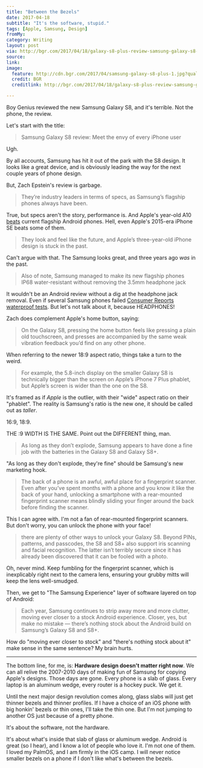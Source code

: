 ```yaml
---
title: "Between the Bezels"
date: 2017-04-18
subtitle: "It's the software, stupid."
tags: [Apple, Samsung, Design]
fromMy: 
category: Writing
layout: post
via: http://bgr.com/2017/04/18/galaxy-s8-plus-review-samsung-galaxy-s8-review/
source: 
link: 
image:
  feature: http://cdn.bgr.com/2017/04/samsung-galaxy-s8-plus-1.jpg?quality=98&strip=all&w=1125
  credit: BGR
  creditlink: http://bgr.com/2017/04/18/galaxy-s8-plus-review-samsung-galaxy-s8-review/

---
```

Boy Genius reviewed the new Samsung Galaxy S8, and it's terrible. Not the phone, the review. 

Let's start with the title:

> Samsung Galaxy S8 review: Meet the envy of every iPhone user

Ugh.

By all accounts, Samsung has hit it out of the park with the S8 design. It looks like a great device, and is obviously leading the way for the next couple years of phone design.

But, Zach Epstein's review is garbage.

<!-- more -->

> They’re industry leaders in terms of specs, as Samsung’s flagship phones always have been.
 
 True, but specs aren't the story, performance is. And Apple's year-old A10 [beats][1] current flagship Android phones. Hell, even Apple's 2015-era iPhone SE beats some of them.
 
 
> They look and feel like the future, and Apple’s three-year-old iPhone design is stuck in the past.
  
  Can't argue with that. The Samsung looks great, and three years ago *was* in the past.
  
> Also of note, Samsung managed to make its new flagship phones IP68 water-resistant without removing the 3.5mm headphone jack
  
It wouldn't be an Android review without a dig at the headphone jack removal. Even if several Samsung phones failed [Consumer Reports waterproof tests][2]. But let's not talk about it, because HEADPHONES!

Zach does complement Apple's home button, saying: 

> On the Galaxy S8, pressing the home button feels like pressing a plain old touchscreen, and presses are accompanied by the same weak vibration feedback you’d find on any other phone.

When referring to the newer 18:9 aspect ratio, things take a turn to the weird.

> For example, the 5.8-inch display on the smaller Galaxy S8 is technically bigger than the screen on Apple’s iPhone 7 Plus phablet, but Apple’s screen is wider than the one on the S8. 

It's framed as if *Apple* is the outlier, with their "wide" aspect ratio on their "phablet". The reality is Samsung's ratio is the new one, it should be called out as *taller*. 

16:9, 18:9. 

THE :9 WIDTH IS THE SAME. Point out the DIFFERENT thing, man.

> As long as they don’t explode, Samsung appears to have done a fine job with the batteries in the Galaxy S8 and Galaxy S8+.

"As long as they don't explode, they're fine" should be Samsung's new marketing hook.

> The back of a phone is an awful, awful place for a fingerprint scanner. Even after you’ve spent months with a phone and you know it like the back of your hand, unlocking a smartphone with a rear-mounted fingerprint scanner means blindly sliding your finger around the back before finding the scanner.

This I can agree with. I'm not a fan of rear-mounted fingerprint scanners. But don't worry, you can unlock the phone with your face!

> there are plenty of other ways to unlock your Galaxy S8. Beyond PINs, patterns, and passcodes, the S8 and S8+ also support iris scanning and facial recognition. The latter isn’t terribly secure since it has already been discovered that it can be fooled with a photo.

Oh, never mind. Keep fumbling for the fingerprint scanner, which is inexplicably right next to the camera lens, ensuring your grubby mitts will keep the lens well-smudged.

Then, we get to "The Samsung Experience" layer of software layered on top of Android:

> Each year, Samsung continues to strip away more and more clutter, moving ever closer to a stock Android experience. Closer, yes, but make no mistake — there’s nothing stock about the Android build on Samsung’s Galaxy S8 and S8+.

How do "moving ever closer to stock" and "there's nothing stock about it" make sense in the same sentence? My brain hurts.

---- 

The bottom line, for me, is: **Hardware design doesn't matter right now**. We can all relive the 2007-2010 days of making fun of Samsung for copying Apple's designs. Those days are gone. Every phone is a slab of glass. Every laptop is an aluminum wedge, every router is a hockey puck. We get it. 

Until the next major design revolution comes along, glass slabs will just get thinner bezels and thinner profiles. If I have a choice of an iOS phone with big honkin' bezels or thin ones, I'll take the thin one. But I'm not jumping to another OS just because of a pretty phone.

It's about the software, not the hardware.

It's about what's inside that slab of glass or aluminum wedge. Android is great (so I hear), and I know a lot of people who love it. I'm not one of them. I loved my PalmOS, and I am firmly in the iOS camp. I will never notice smaller bezels on a phone if I don't like what's between the bezels.










  
<!-- #Apple, #Samsung, #Design -->

[1]:	http://appleinsider.com/articles/17/04/17/apple-a10-iphone-7-speeds-past-samsung-galaxy-s8-google-pixel-lg-g6-bbk-3t-with-2x-ram
[2]:	http://www.consumerreports.org/smartphones/samsung-galaxy-s7-active-fails-consumer-reports-water-resistance-test/